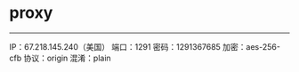 # proxy
----------------------
IP：67.218.145.240（美国）
端口：1291
密码：1291367685
加密：aes-256-cfb
协议：origin
混淆：plain
